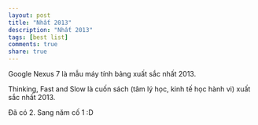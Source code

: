 ```yaml
---
layout: post
title: "Nhất 2013"
description: "Nhất 2013"
tags: [best list]
comments: true
share: true
---
```


Google Nexus 7 là mẫu máy tính bảng xuất sắc nhất 2013.

Thinking, Fast and Slow là cuốn sách (tâm lý học, kinh tế học hành vi) xuất sắc nhất 2013.

Đã có 2. Sang năm cố 1 :D